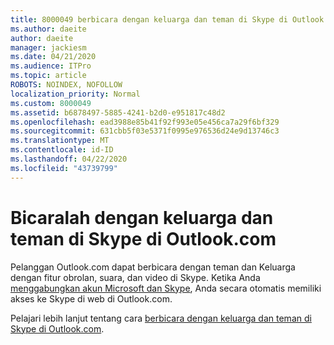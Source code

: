 ```yaml
---
title: 8000049 berbicara dengan keluarga dan teman di Skype di Outlook.com
ms.author: daeite
author: daeite
manager: jackiesm
ms.date: 04/21/2020
ms.audience: ITPro
ms.topic: article
ROBOTS: NOINDEX, NOFOLLOW
localization_priority: Normal
ms.custom: 8000049
ms.assetid: b6878497-5885-4241-b2d0-e951817c48d2
ms.openlocfilehash: ead3988e85b41f92f993e05e456ca7a29f6bf329
ms.sourcegitcommit: 631cbb5f03e5371f0995e976536d24e9d13746c3
ms.translationtype: MT
ms.contentlocale: id-ID
ms.lasthandoff: 04/22/2020
ms.locfileid: "43739799"
---
```

# <a name="talk-to-family-and-friends-on-skype-in-outlookcom"></a>Bicaralah dengan keluarga dan teman di Skype di Outlook.com

Pelanggan Outlook.com dapat berbicara dengan teman dan Keluarga dengan fitur obrolan, suara, dan video di Skype. Ketika Anda [menggabungkan akun Microsoft dan Skype](https://go.microsoft.com/fwlink/p/?linkid=2001101&amp;clcid=0x409), Anda secara otomatis memiliki akses ke Skype di web di Outlook.com.
  
Pelajari lebih lanjut tentang cara [berbicara dengan keluarga dan teman di Skype di Outlook.com](https://go.microsoft.com/fwlink/p/?linkid=2001407&amp;clcid=0x409).
  

